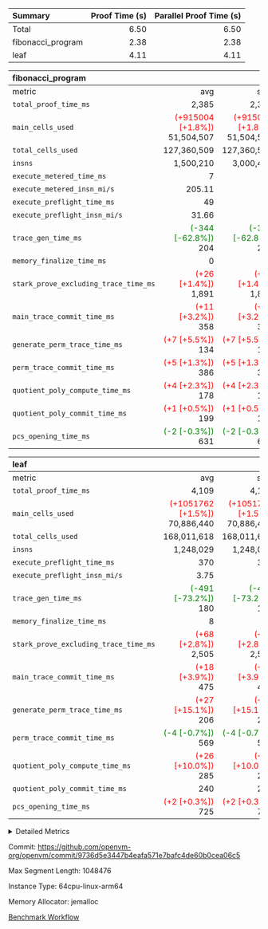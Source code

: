 | Summary | Proof Time (s) | Parallel Proof Time (s) |
|:---|---:|---:|
| Total |  6.50 |  6.50 |
| fibonacci_program |  2.38 |  2.38 |
| leaf |  4.11 |  4.11 |


| fibonacci_program |||||
|:---|---:|---:|---:|---:|
|metric|avg|sum|max|min|
| `total_proof_time_ms ` |  2,385 |  2,385 |  2,385 |  2,385 |
| `main_cells_used     ` | <span style='color: red'>(+915004 [+1.8%])</span> 51,504,507 | <span style='color: red'>(+915004 [+1.8%])</span> 51,504,507 | <span style='color: red'>(+915004 [+1.8%])</span> 51,504,507 | <span style='color: red'>(+915004 [+1.8%])</span> 51,504,507 |
| `total_cells_used    ` |  127,360,509 |  127,360,509 |  127,360,509 |  127,360,509 |
| `insns               ` |  1,500,210 |  3,000,420 |  1,500,210 |  1,500,210 |
| `execute_metered_time_ms` |  7 | -          | -          | -          |
| `execute_metered_insn_mi/s` |  205.11 | -          |  205.11 |  205.11 |
| `execute_preflight_time_ms` |  49 |  49 |  49 |  49 |
| `execute_preflight_insn_mi/s` |  31.66 | -          |  31.66 |  31.66 |
| `trace_gen_time_ms   ` | <span style='color: green'>(-344 [-62.8%])</span> 204 | <span style='color: green'>(-344 [-62.8%])</span> 204 | <span style='color: green'>(-344 [-62.8%])</span> 204 | <span style='color: green'>(-344 [-62.8%])</span> 204 |
| `memory_finalize_time_ms` |  0 |  0 |  0 |  0 |
| `stark_prove_excluding_trace_time_ms` | <span style='color: red'>(+26 [+1.4%])</span> 1,891 | <span style='color: red'>(+26 [+1.4%])</span> 1,891 | <span style='color: red'>(+26 [+1.4%])</span> 1,891 | <span style='color: red'>(+26 [+1.4%])</span> 1,891 |
| `main_trace_commit_time_ms` | <span style='color: red'>(+11 [+3.2%])</span> 358 | <span style='color: red'>(+11 [+3.2%])</span> 358 | <span style='color: red'>(+11 [+3.2%])</span> 358 | <span style='color: red'>(+11 [+3.2%])</span> 358 |
| `generate_perm_trace_time_ms` | <span style='color: red'>(+7 [+5.5%])</span> 134 | <span style='color: red'>(+7 [+5.5%])</span> 134 | <span style='color: red'>(+7 [+5.5%])</span> 134 | <span style='color: red'>(+7 [+5.5%])</span> 134 |
| `perm_trace_commit_time_ms` | <span style='color: red'>(+5 [+1.3%])</span> 386 | <span style='color: red'>(+5 [+1.3%])</span> 386 | <span style='color: red'>(+5 [+1.3%])</span> 386 | <span style='color: red'>(+5 [+1.3%])</span> 386 |
| `quotient_poly_compute_time_ms` | <span style='color: red'>(+4 [+2.3%])</span> 178 | <span style='color: red'>(+4 [+2.3%])</span> 178 | <span style='color: red'>(+4 [+2.3%])</span> 178 | <span style='color: red'>(+4 [+2.3%])</span> 178 |
| `quotient_poly_commit_time_ms` | <span style='color: red'>(+1 [+0.5%])</span> 199 | <span style='color: red'>(+1 [+0.5%])</span> 199 | <span style='color: red'>(+1 [+0.5%])</span> 199 | <span style='color: red'>(+1 [+0.5%])</span> 199 |
| `pcs_opening_time_ms ` | <span style='color: green'>(-2 [-0.3%])</span> 631 | <span style='color: green'>(-2 [-0.3%])</span> 631 | <span style='color: green'>(-2 [-0.3%])</span> 631 | <span style='color: green'>(-2 [-0.3%])</span> 631 |

| leaf |||||
|:---|---:|---:|---:|---:|
|metric|avg|sum|max|min|
| `total_proof_time_ms ` |  4,109 |  4,109 |  4,109 |  4,109 |
| `main_cells_used     ` | <span style='color: red'>(+1051762 [+1.5%])</span> 70,886,440 | <span style='color: red'>(+1051762 [+1.5%])</span> 70,886,440 | <span style='color: red'>(+1051762 [+1.5%])</span> 70,886,440 | <span style='color: red'>(+1051762 [+1.5%])</span> 70,886,440 |
| `total_cells_used    ` |  168,011,618 |  168,011,618 |  168,011,618 |  168,011,618 |
| `insns               ` |  1,248,029 |  1,248,029 |  1,248,029 |  1,248,029 |
| `execute_preflight_time_ms` |  370 |  370 |  370 |  370 |
| `execute_preflight_insn_mi/s` |  3.75 | -          |  3.75 |  3.75 |
| `trace_gen_time_ms   ` | <span style='color: green'>(-491 [-73.2%])</span> 180 | <span style='color: green'>(-491 [-73.2%])</span> 180 | <span style='color: green'>(-491 [-73.2%])</span> 180 | <span style='color: green'>(-491 [-73.2%])</span> 180 |
| `memory_finalize_time_ms` |  8 |  8 |  8 |  8 |
| `stark_prove_excluding_trace_time_ms` | <span style='color: red'>(+68 [+2.8%])</span> 2,505 | <span style='color: red'>(+68 [+2.8%])</span> 2,505 | <span style='color: red'>(+68 [+2.8%])</span> 2,505 | <span style='color: red'>(+68 [+2.8%])</span> 2,505 |
| `main_trace_commit_time_ms` | <span style='color: red'>(+18 [+3.9%])</span> 475 | <span style='color: red'>(+18 [+3.9%])</span> 475 | <span style='color: red'>(+18 [+3.9%])</span> 475 | <span style='color: red'>(+18 [+3.9%])</span> 475 |
| `generate_perm_trace_time_ms` | <span style='color: red'>(+27 [+15.1%])</span> 206 | <span style='color: red'>(+27 [+15.1%])</span> 206 | <span style='color: red'>(+27 [+15.1%])</span> 206 | <span style='color: red'>(+27 [+15.1%])</span> 206 |
| `perm_trace_commit_time_ms` | <span style='color: green'>(-4 [-0.7%])</span> 569 | <span style='color: green'>(-4 [-0.7%])</span> 569 | <span style='color: green'>(-4 [-0.7%])</span> 569 | <span style='color: green'>(-4 [-0.7%])</span> 569 |
| `quotient_poly_compute_time_ms` | <span style='color: red'>(+26 [+10.0%])</span> 285 | <span style='color: red'>(+26 [+10.0%])</span> 285 | <span style='color: red'>(+26 [+10.0%])</span> 285 | <span style='color: red'>(+26 [+10.0%])</span> 285 |
| `quotient_poly_commit_time_ms` |  240 |  240 |  240 |  240 |
| `pcs_opening_time_ms ` | <span style='color: red'>(+2 [+0.3%])</span> 725 | <span style='color: red'>(+2 [+0.3%])</span> 725 | <span style='color: red'>(+2 [+0.3%])</span> 725 | <span style='color: red'>(+2 [+0.3%])</span> 725 |



<details>
<summary>Detailed Metrics</summary>

|  | keygen_time_ms | commit_exe_time_ms | app proof_time_ms | agg_layer_time_ms |
| --- | --- | --- | --- |
|  | 47 | 5 | 2,432 | 4,111 | 

| group | single_leaf_agg_time_ms | prove_segment_time_ms | num_children | memory_to_vec_partition_time_ms | insns | fri.log_blowup | execute_metered_time_ms | execute_metered_insn_mi/s | compute_user_public_values_proof_time_ms |
| --- | --- | --- | --- | --- | --- | --- | --- | --- | --- |
| fibonacci_program |  | 2,385 |  | 6 | 1,500,210 | 1 | 7 | 205.11 | 36 | 
| leaf | 4,110 |  | 1 |  |  | 1 |  |  |  | 

| group | air_name | quotient_deg | interactions | constraints |
| --- | --- | --- | --- | --- |
| fibonacci_program | AccessAdapterAir<16> | 2 | 5 | 12 | 
| fibonacci_program | AccessAdapterAir<2> | 2 | 5 | 12 | 
| fibonacci_program | AccessAdapterAir<32> | 2 | 5 | 12 | 
| fibonacci_program | AccessAdapterAir<4> | 2 | 5 | 12 | 
| fibonacci_program | AccessAdapterAir<8> | 2 | 5 | 12 | 
| fibonacci_program | BitwiseOperationLookupAir<8> | 2 | 2 | 4 | 
| fibonacci_program | MemoryMerkleAir<8> | 2 | 4 | 39 | 
| fibonacci_program | PersistentBoundaryAir<8> | 2 | 3 | 7 | 
| fibonacci_program | PhantomAir | 2 | 3 | 5 | 
| fibonacci_program | Poseidon2PeripheryAir<BabyBearParameters>, 1> | 2 | 1 | 286 | 
| fibonacci_program | ProgramAir | 1 | 1 | 4 | 
| fibonacci_program | RangeTupleCheckerAir<2> | 1 | 1 | 4 | 
| fibonacci_program | Rv32HintStoreAir | 2 | 18 | 28 | 
| fibonacci_program | VariableRangeCheckerAir | 1 | 1 | 4 | 
| fibonacci_program | VmAirWrapper<Rv32BaseAluAdapterAir, BaseAluCoreAir<4, 8> | 2 | 20 | 37 | 
| fibonacci_program | VmAirWrapper<Rv32BaseAluAdapterAir, LessThanCoreAir<4, 8> | 2 | 18 | 40 | 
| fibonacci_program | VmAirWrapper<Rv32BaseAluAdapterAir, ShiftCoreAir<4, 8> | 2 | 24 | 91 | 
| fibonacci_program | VmAirWrapper<Rv32BranchAdapterAir, BranchEqualCoreAir<4> | 2 | 11 | 20 | 
| fibonacci_program | VmAirWrapper<Rv32BranchAdapterAir, BranchLessThanCoreAir<4, 8> | 2 | 13 | 35 | 
| fibonacci_program | VmAirWrapper<Rv32CondRdWriteAdapterAir, Rv32JalLuiCoreAir> | 2 | 10 | 18 | 
| fibonacci_program | VmAirWrapper<Rv32JalrAdapterAir, Rv32JalrCoreAir> | 2 | 16 | 20 | 
| fibonacci_program | VmAirWrapper<Rv32LoadStoreAdapterAir, LoadSignExtendCoreAir<4, 8> | 2 | 18 | 33 | 
| fibonacci_program | VmAirWrapper<Rv32LoadStoreAdapterAir, LoadStoreCoreAir<4> | 2 | 17 | 40 | 
| fibonacci_program | VmAirWrapper<Rv32MultAdapterAir, DivRemCoreAir<4, 8> | 2 | 25 | 84 | 
| fibonacci_program | VmAirWrapper<Rv32MultAdapterAir, MulHCoreAir<4, 8> | 2 | 24 | 31 | 
| fibonacci_program | VmAirWrapper<Rv32MultAdapterAir, MultiplicationCoreAir<4, 8> | 2 | 19 | 19 | 
| fibonacci_program | VmAirWrapper<Rv32RdWriteAdapterAir, Rv32AuipcCoreAir> | 2 | 12 | 14 | 
| fibonacci_program | VmConnectorAir | 2 | 5 | 11 | 
| leaf | AccessAdapterAir<2> | 2 | 5 | 12 | 
| leaf | AccessAdapterAir<4> | 2 | 5 | 12 | 
| leaf | AccessAdapterAir<8> | 2 | 5 | 12 | 
| leaf | FriReducedOpeningAir | 2 | 39 | 71 | 
| leaf | JalRangeCheckAir | 2 | 9 | 14 | 
| leaf | NativePoseidon2Air<BabyBearParameters>, 1> | 2 | 136 | 572 | 
| leaf | PhantomAir | 2 | 3 | 5 | 
| leaf | ProgramAir | 1 | 1 | 4 | 
| leaf | VariableRangeCheckerAir | 1 | 1 | 4 | 
| leaf | VmAirWrapper<AluNativeAdapterAir, FieldArithmeticCoreAir> | 2 | 15 | 27 | 
| leaf | VmAirWrapper<BranchNativeAdapterAir, BranchEqualCoreAir<1> | 2 | 11 | 25 | 
| leaf | VmAirWrapper<NativeAdapterAir<2, 0>, PublicValuesCoreAir> | 2 | 11 | 30 | 
| leaf | VmAirWrapper<NativeLoadStoreAdapterAir<1>, NativeLoadStoreCoreAir<1> | 2 | 15 | 20 | 
| leaf | VmAirWrapper<NativeLoadStoreAdapterAir<4>, NativeLoadStoreCoreAir<4> | 2 | 15 | 20 | 
| leaf | VmAirWrapper<NativeVectorizedAdapterAir<4>, FieldExtensionCoreAir> | 2 | 15 | 27 | 
| leaf | VmConnectorAir | 2 | 5 | 11 | 
| leaf | VolatileBoundaryAir | 2 | 7 | 19 | 

| group | air_name | idx | rows | prep_cols | perm_cols | main_cols | cells |
| --- | --- | --- | --- | --- | --- | --- | --- |
| leaf | AccessAdapterAir<2> | 0 | 262,144 |  | 16 | 11 | 7,077,888 | 
| leaf | AccessAdapterAir<4> | 0 | 131,072 |  | 16 | 13 | 3,801,088 | 
| leaf | AccessAdapterAir<8> | 0 | 4,096 |  | 16 | 17 | 135,168 | 
| leaf | FriReducedOpeningAir | 0 | 524,288 |  | 84 | 27 | 58,195,968 | 
| leaf | JalRangeCheckAir | 0 | 65,536 |  | 28 | 12 | 2,621,440 | 
| leaf | NativePoseidon2Air<BabyBearParameters>, 1> | 0 | 65,536 |  | 312 | 398 | 46,530,560 | 
| leaf | PhantomAir | 0 | 32,768 |  | 12 | 6 | 589,824 | 
| leaf | ProgramAir | 0 | 131,072 |  | 8 | 10 | 2,359,296 | 
| leaf | VariableRangeCheckerAir | 0 | 262,144 | 2 | 8 | 1 | 2,359,296 | 
| leaf | VmAirWrapper<AluNativeAdapterAir, FieldArithmeticCoreAir> | 0 | 1,048,576 |  | 36 | 29 | 68,157,440 | 
| leaf | VmAirWrapper<BranchNativeAdapterAir, BranchEqualCoreAir<1> | 0 | 131,072 |  | 28 | 23 | 6,684,672 | 
| leaf | VmAirWrapper<NativeAdapterAir<2, 0>, PublicValuesCoreAir> | 0 | 64 |  | 28 | 27 | 3,520 | 
| leaf | VmAirWrapper<NativeLoadStoreAdapterAir<1>, NativeLoadStoreCoreAir<1> | 0 | 524,288 |  | 40 | 21 | 31,981,568 | 
| leaf | VmAirWrapper<NativeLoadStoreAdapterAir<4>, NativeLoadStoreCoreAir<4> | 0 | 131,072 |  | 40 | 27 | 8,781,824 | 
| leaf | VmAirWrapper<NativeVectorizedAdapterAir<4>, FieldExtensionCoreAir> | 0 | 131,072 |  | 36 | 38 | 9,699,328 | 
| leaf | VmConnectorAir | 0 | 2 | 1 | 16 | 5 | 42 | 
| leaf | VolatileBoundaryAir | 0 | 131,072 |  | 20 | 12 | 4,194,304 | 

| group | air_name | segment | rows | prep_cols | perm_cols | main_cols | cells |
| --- | --- | --- | --- | --- | --- | --- | --- |
| fibonacci_program | AccessAdapterAir<8> | 0 | 128 |  | 16 | 17 | 4,224 | 
| fibonacci_program | BitwiseOperationLookupAir<8> | 0 | 65,536 | 3 | 8 | 2 | 655,360 | 
| fibonacci_program | MemoryMerkleAir<8> | 0 | 512 |  | 16 | 32 | 24,576 | 
| fibonacci_program | PersistentBoundaryAir<8> | 0 | 128 |  | 12 | 20 | 4,096 | 
| fibonacci_program | PhantomAir | 0 | 1 |  | 12 | 6 | 18 | 
| fibonacci_program | Poseidon2PeripheryAir<BabyBearParameters>, 1> | 0 | 256 |  | 8 | 300 | 78,848 | 
| fibonacci_program | ProgramAir | 0 | 8,192 |  | 8 | 10 | 147,456 | 
| fibonacci_program | RangeTupleCheckerAir<2> | 0 | 524,288 | 2 | 8 | 1 | 4,718,592 | 
| fibonacci_program | Rv32HintStoreAir | 0 | 4 |  | 44 | 32 | 304 | 
| fibonacci_program | VariableRangeCheckerAir | 0 | 262,144 | 2 | 8 | 1 | 2,359,296 | 
| fibonacci_program | VmAirWrapper<Rv32BaseAluAdapterAir, BaseAluCoreAir<4, 8> | 0 | 1,048,576 |  | 52 | 36 | 92,274,688 | 
| fibonacci_program | VmAirWrapper<Rv32BaseAluAdapterAir, LessThanCoreAir<4, 8> | 0 | 524,288 |  | 40 | 37 | 40,370,176 | 
| fibonacci_program | VmAirWrapper<Rv32BranchAdapterAir, BranchEqualCoreAir<4> | 0 | 262,144 |  | 28 | 26 | 14,155,776 | 
| fibonacci_program | VmAirWrapper<Rv32BranchAdapterAir, BranchLessThanCoreAir<4, 8> | 0 | 8 |  | 32 | 32 | 512 | 
| fibonacci_program | VmAirWrapper<Rv32CondRdWriteAdapterAir, Rv32JalLuiCoreAir> | 0 | 131,072 |  | 28 | 18 | 6,029,312 | 
| fibonacci_program | VmAirWrapper<Rv32JalrAdapterAir, Rv32JalrCoreAir> | 0 | 16 |  | 36 | 28 | 1,024 | 
| fibonacci_program | VmAirWrapper<Rv32LoadStoreAdapterAir, LoadStoreCoreAir<4> | 0 | 128 |  | 52 | 41 | 11,904 | 
| fibonacci_program | VmAirWrapper<Rv32RdWriteAdapterAir, Rv32AuipcCoreAir> | 0 | 16 |  | 28 | 20 | 768 | 
| fibonacci_program | VmConnectorAir | 0 | 2 | 1 | 16 | 5 | 42 | 

| group | idx | trace_gen_time_ms | total_proof_time_ms | total_cells_used | total_cells | system_trace_gen_time_ms | stark_prove_excluding_trace_time_ms | single_trace_gen_time_ms | quotient_poly_compute_time_ms | quotient_poly_commit_time_ms | perm_trace_commit_time_ms | pcs_opening_time_ms | memory_finalize_time_ms | main_trace_commit_time_ms | main_cells_used | insns | generate_perm_trace_time_ms | execute_preflight_time_ms | execute_preflight_insn_mi/s |
| --- | --- | --- | --- | --- | --- | --- | --- | --- | --- | --- | --- | --- | --- | --- | --- | --- | --- | --- | --- |
| leaf | 0 | 180 | 4,109 | 168,011,618 | 253,173,226 | 180 | 2,505 | 0 | 285 | 240 | 569 | 725 | 8 | 475 | 70,886,440 | 1,248,029 | 206 | 370 | 3.75 | 

| group | idx | trace_height_constraint | weighted_sum | threshold |
| --- | --- | --- | --- | --- |
| leaf | 0 | 0 | 5,439,620 | 2,013,265,921 | 
| leaf | 0 | 1 | 26,751,232 | 2,013,265,921 | 
| leaf | 0 | 2 | 2,719,810 | 2,013,265,921 | 
| leaf | 0 | 3 | 26,878,212 | 2,013,265,921 | 
| leaf | 0 | 4 | 131,072 | 2,013,265,921 | 
| leaf | 0 | 5 | 62,313,162 | 2,013,265,921 | 

| group | segment | trace_gen_time_ms | total_proof_time_ms | total_cells_used | total_cells | system_trace_gen_time_ms | stark_prove_excluding_trace_time_ms | single_trace_gen_time_ms | quotient_poly_compute_time_ms | quotient_poly_commit_time_ms | perm_trace_commit_time_ms | pcs_opening_time_ms | memory_to_vec_partition_time_ms | memory_finalize_time_ms | main_trace_commit_time_ms | main_cells_used | insns | generate_perm_trace_time_ms | execute_preflight_time_ms | execute_preflight_insn_mi/s |
| --- | --- | --- | --- | --- | --- | --- | --- | --- | --- | --- | --- | --- | --- | --- | --- | --- | --- | --- | --- | --- |
| fibonacci_program | 0 | 204 | 2,385 | 127,360,509 | 160,836,972 | 204 | 1,891 | 0 | 178 | 199 | 386 | 631 | 7 | 0 | 358 | 51,504,507 | 1,500,210 | 134 | 49 | 31.66 | 

| group | segment | trace_height_constraint | weighted_sum | threshold |
| --- | --- | --- | --- | --- |
| fibonacci_program | 0 | 0 | 3,932,510 | 2,013,265,921 | 
| fibonacci_program | 0 | 1 | 10,749,336 | 2,013,265,921 | 
| fibonacci_program | 0 | 2 | 1,966,255 | 2,013,265,921 | 
| fibonacci_program | 0 | 3 | 10,749,404 | 2,013,265,921 | 
| fibonacci_program | 0 | 4 | 1,664 | 2,013,265,921 | 
| fibonacci_program | 0 | 5 | 640 | 2,013,265,921 | 
| fibonacci_program | 0 | 6 | 7,209,084 | 2,013,265,921 | 
| fibonacci_program | 0 | 7 |  | 2,013,265,921 | 
| fibonacci_program | 0 | 8 | 35,534,845 | 2,013,265,921 | 

</details>


Commit: https://github.com/openvm-org/openvm/commit/9736d5e3447b4eafa571e7bafc4de60b0cea06c5

Max Segment Length: 1048476

Instance Type: 64cpu-linux-arm64

Memory Allocator: jemalloc

[Benchmark Workflow](https://github.com/openvm-org/openvm/actions/runs/16896065795)
